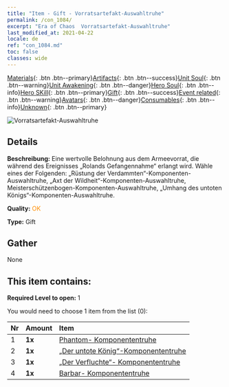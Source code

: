 ```yaml
---
title: "Item - Gift - Vorratsartefakt-Auswahltruhe"
permalink: /con_1084/
excerpt: "Era of Chaos  Vorratsartefakt-Auswahltruhe"
last_modified_at: 2021-04-22
locale: de
ref: "con_1084.md"
toc: false
classes: wide
---
```

 [Materials](/ItemsDE/){: .btn .btn--primary}[Artifacts](/ItemsDE/Artifacts/){: .btn .btn--success}[Unit Soul](/ItemsDE/UnitSoul/){: .btn .btn--warning}[Unit Awakening](/ItemsDE/UnitAwakening/){: .btn .btn--danger}[Hero Soul](/ItemsDE/HeroSoul/){: .btn .btn--info}[Hero SKill](/ItemsDE/HeroSkill/){: .btn .btn--primary}[Gift](/ItemsDE/Gift/){: .btn .btn--success}[Event related](/ItemsDE/Events/){: .btn .btn--warning}[Avatars](/ItemsDE/Avatars/){: .btn .btn--danger}[Consumables](/ItemsDE/Consumables/){: .btn .btn--info}[Unknown](/ItemsDE/Unknown/){: .btn .btn--primary}

 ![Vorratsartefakt-Auswahltruhe](/images/t/i_907066.png)

## Details
 **Beschreibung:** Eine wertvolle Belohnung aus dem Armeevorrat, die während des Ereignisses „Rolands Gefangennahme“ erlangt wird. Wähle eines der Folgenden: „Rüstung der Verdammten“-Komponenten-Auswahltruhe, „Axt der Wildheit“-Komponenten-Auswahltruhe, Meisterschützenbogen-Komponenten-Auswahltruhe, „Umhang des untoten Königs“-Komponenten-Auswahltruhe.

 **Quality:** <span style="color: #FF8C00">OK</span>

 **Type:** Gift

## Gather

  None

## This item contains:

 **Required Level to open:** 1

 You would need to choose 1 item from the list (0):

  | Nr | Amount |     Item    |
  |:---|:-------|:------------|
  | 1 |  **1x** | [Phantom- Komponententruhe](/ItemsDE/con_1339/) |  | 
  | 2 |  **1x** | [„Der untote König“-Komponententruhe](/ItemsDE/con_1340/) |  | 
  | 3 |  **1x** | [„Der Verfluchte“- Komponententruhe](/ItemsDE/con_1341/) |  | 
  | 4 |  **1x** | [Barbar- Komponententruhe](/ItemsDE/con_1342/) |  | 
